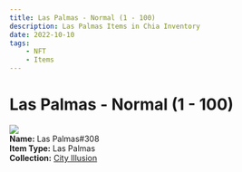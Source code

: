 ```yaml
---
title: Las Palmas - Normal (1 - 100)
description: Las Palmas Items in Chia Inventory
date: 2022-10-10
tags:
    - NFT
    - Items
---
```


# Las Palmas - Normal (1 - 100)
<div class="item_thumbnail">
<img loading="lazy" src="https://cg6oxwnko5bthc2fcxhkqslnq26drcytacffwjbiluapb4qf2o5a.arweave.net/Ebzr2ap3QzOLRRXOqElthrw4ixMAilskKF0A8PIF07o"><br/>
<div><strong>Name:</strong> Las Palmas#308</div>
<div><strong>Item Type:</strong> Las Palmas</div>
<div><strong>Collection:</strong> <a href="https://www.spacescan.io/xch/nft/collection/col1lend2dcn558km4wcwta4xnkfv3xpcmlp9kyt0m909emvfxechlyqdl5ndg">City Illusion</a></div>
</div>

